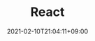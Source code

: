 ---
title: "React"
date: 2021-02-10T21:04:11+09:00
description: Collection of React projects
category: react
enableBio: true
---